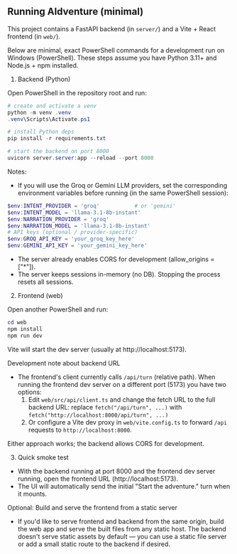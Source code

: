## Running AIdventure (minimal)

This project contains a FastAPI backend (in `server/`) and a Vite + React frontend (in `web/`).

Below are minimal, exact PowerShell commands for a development run on Windows (PowerShell). These steps assume you have Python 3.11+ and Node.js + npm installed.

1) Backend (Python)

Open PowerShell in the repository root and run:

```powershell
# create and activate a venv
python -m venv .venv
.venv\Scripts\Activate.ps1

# install Python deps
pip install -r requirements.txt

# start the backend on port 8000
uvicorn server.server:app --reload --port 8000
```

Notes:
- If you will use the Groq or Gemini LLM providers, set the corresponding environment variables before running (in the same PowerShell session):

```powershell
$env:INTENT_PROVIDER = 'groq'           # or 'gemini'
$env:INTENT_MODEL = 'llama-3.1-8b-instant'
$env:NARRATION_PROVIDER = 'groq'
$env:NARRATION_MODEL = 'llama-3.1-8b-instant'
# API keys (optional / provider-specific)
$env:GROQ_API_KEY = 'your_groq_key_here'
$env:GEMINI_API_KEY = 'your_gemini_key_here'
```

- The server already enables CORS for development (allow_origins = ["*"]).
- The server keeps sessions in-memory (no DB). Stopping the process resets all sessions.

2) Frontend (web)

Open another PowerShell and run:

```powershell
cd web
npm install
npm run dev
```

Vite will start the dev server (usually at http://localhost:5173).

Development note about backend URL
- The frontend's client currently calls `/api/turn` (relative path). When running the frontend dev server on a different port (5173) you have two options:
  1. Edit `web/src/api/client.ts` and change the fetch URL to the full backend URL:
     replace `fetch("/api/turn", ...)` with `fetch("http://localhost:8000/api/turn", ...)`
  2. Or configure a Vite dev proxy in `web/vite.config.ts` to forward `/api` requests to `http://localhost:8000`.

Either approach works; the backend allows CORS for development.

3) Quick smoke test

- With the backend running at port 8000 and the frontend dev server running, open the frontend URL (http://localhost:5173).
- The UI will automatically send the initial "Start the adventure." turn when it mounts.

Optional: Build and serve the frontend from a static server
- If you'd like to serve frontend and backend from the same origin, build the web app and serve the built files from any static host. The backend doesn't serve static assets by default — you can use a static file server or add a small static route to the backend if desired.

